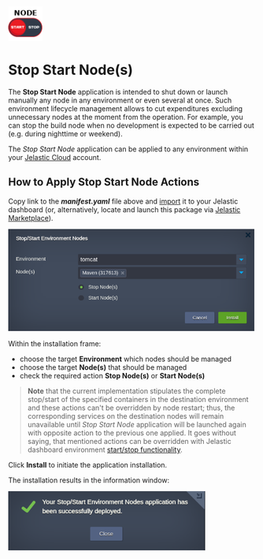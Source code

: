 
<p align="left"> 
<img src="images/button-logo-black.png" width="70"> 
</p>

# Stop Start Node(s)

The **Stop Start Node** application is intended to shut down or launch manually any node in any environment or even several at once. Such environment lifecycle management allows to cut expenditures excluding unnecessary nodes at the moment from the operation. For example, you can stop the build node when no development is expected to be carried out (e.g. during nighttime or weekend).

The *Stop Start Node* application can be applied to any environment within your [Jelastic Cloud](https://jelastic.cloud/) account.

## How to Apply Stop Start Node Actions

Copy link to the **_manifest.yaml_** file above and [import](https://docs.jelastic.com/environment-import) it to your Jelastic dashboard (or, alternatively, locate and launch this package via [Jelastic Marketplace](https://docs.jelastic.com/marketplace)).

<p align="left"> 
<img src="images/install.png" width="500">
</p>

Within the installation frame:  

- choose the target **Environment** which nodes should be managed  
- choose the target **Node(s)** that should be managed   
- check the required action **Stop Node(s)** or **Start Node(s)**   

> **Note** that the current implementation stipulates the complete stop/start of the specified containers in the destination environment and these actions can't be overridden by node restart; thus, the corresponding services on the destination nodes will remain unavailable until *Stop Start Node* application will be launched again with opposite action to the previous one applied. It goes without saying, that mentioned actions can be overridden with Jelastic dashboard environment [start/stop functionality](https://docs.jelastic.com/dashboard-guide/#function-icons-for-environments).            

Click **Install** to initiate the application installation.

The installation results in the information window:

<p align="left"> 
<img src="images/success.png" width="400">
</p> 

